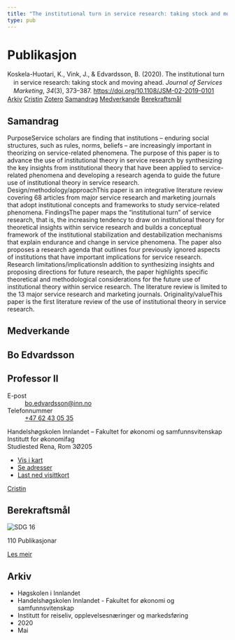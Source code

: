 ```yaml
---
title: "The institutional turn in service research: taking stock and moving ahead"
type: pub
---
```

<h1>Publikasjon</h1>
<article id="csl-bib-container-UIL79NJF" class="csl-bib-container">
  <div class="csl-bib-body" style="line-height: 1.35; padding-left: 1em; text-indent:-1em;">
  <div class="csl-entry">Koskela-Huotari, K., Vink, J., &amp; Edvardsson, B. (2020). The institutional turn in service research: taking stock and moving ahead. <i>Journal of Services Marketing</i>, <i>34</i>(3), 373&#x2013;387. <a href="https://doi.org/10.1108/JSM-02-2019-0101">https://doi.org/10.1108/JSM-02-2019-0101</a></div>
</div>
  <div class="csl-bib-buttons">
    <a href="#taxonomy-article-UIL79NJF" class="csl-bib-button">Arkiv</a>
    <a href="https://app.cristin.no/results/show.jsf?id=1810209" alt="Cristin URL" class="csl-bib-button">Cristin</a>
    <a href="http://zotero.org/groups/5022929/items/UIL79NJF" alt="Zotero URL" class="csl-bib-button">Zotero</a>
    <a href="#abstract-article-UIL79NJF" class="csl-bib-button">Samandrag</a>
    <a href="#contributors-article-UIL79NJF" class="csl-bib-button">Medverkande</a>
    <a href="#sdg-article-UIL79NJF" class="csl-bib-button">Berekraftsmål</a>
  </div>
  <div id="csl-bib-meta-container-UIL79NJF"></div>
</article>
<div id="csl-bib-meta-UIL79NJF" class="csl-bib-meta">
  <article id="abstract-article-UIL79NJF" class="abstract-article">
    <h1>Samandrag</h1>
    PurposeService scholars are finding that institutions – enduring social structures, such as rules, norms, beliefs – are increasingly important in theorizing on service-related phenomena. The purpose of this paper is to advance the use of institutional theory in service research by synthesizing the key insights from institutional theory that have been applied to service-related phenomena and developing a research agenda to guide the future use of institutional theory in service research. Design/methodology/approachThis paper is an integrative literature review covering 68 articles from major service research and marketing journals that adopt institutional concepts and frameworks to study service-related phenomena. FindingsThe paper maps the “institutional turn” of service research, that is, the increasing tendency to draw on institutional theory for theoretical insights within service research and builds a conceptual framework of the institutional stabilization and destabilization mechanisms that explain endurance and change in service phenomena. The paper also proposes a research agenda that outlines four previously ignored aspects of institutions that have important implications for service research. Research limitations/implicationsIn addition to synthesizing insights and proposing directions for future research, the paper highlights specific theoretical and methodological considerations for the future use of institutional theory within service research. The literature review is limited to the 13 major service research and marketing journals. Originality/valueThis paper is the first literature review of the use of institutional theory in service research.
  </article>
  <article id="contributors-article-UIL79NJF" class="contributors-article">
    <h1>Medverkande</h1>
    <div class="personas">
<div class="vrtx-hinn-person-card">
<div class="photo">
<i class="lar la-user-circle missing-person"></i>
</div>
<div class="info">
<hgroup><h1>Bo Edvardsson</h1>
<h2>Professor II</h2>
</hgroup><dl>
<dt>E-post</dt>
<dd>
<a href="mailto:bo.edvardsson@inn.no">bo.edvardsson@inn.no</a>
</dd>
<dt>Telefonnummer</dt>
<dd><a href="tel:+4762430535">
+47 62 43 05 35
</a></dd>
</dl>
<p>
Handelshøgskolen Innlandet – Fakultet for økonomi og samfunnsvitenskap<br>
Institutt for økonomifag<br>
Studiested Rena,
Rom 3Ø205
</p>
<ul class="vrtx-hinn-links">
<li><a href="https://www.google.com/maps?q=61.13620,11.37454">Vis i kart</a></li>
<li><a href="https://www.inn.no/finn-en-ansatt/bo-edvardsson.html#vrtx-hinn-addresses">Se adresser</a></li>
<li><a href="https://www.inn.no/finn-en-ansatt/bo-edvardsson.html?vrtx=vcf">Last ned visittkort</a></li>
</ul>
</div>
</div>
<a href="https://app.cristin.no/persons/show.jsf?id=494358" alt="Cristin URL" class="personas-cristin">Cristin</a>
</div>
  </article>
  <article id="sdg-article-UIL79NJF" class="sdg-article">
    <h1>Berekraftsmål</h1>
    <div class="sdg-container"><div id="sdg16" class="sdg">
<img src="{{< params subfolder >}}images/sdg/sdg16_no.png" class="image" alt="SDG 16">
<div class="sdg-overlay">
<p class="sdg-publication-count"><span>110</span> Publikasjonar</p>
<p><a href="https://www.fn.no/om-fn/fns-baerekraftsmaal/fred-rettferdighet-og-velfungerende-institusjoner?lang=nno-NO" class="sdg-read-more">Les meir</a></p>
</div>
</div></div>
  </article>
  <article id="taxonomy-article-UIL79NJF" class="taxonomy-article">
    <h1>Arkiv</h1>
    <ul>
      <li>Høgskolen i Innlandet</li>
      <li>Handelshøgskolen Innlandet - Fakultet for økonomi og samfunnsvitenskap</li>
      <li>Institutt for reiseliv, opplevelsesnæringer og markedsføring</li>
      <li>2020</li>
      <li>Mai</li>
    </ul>
  </article>
</div>
